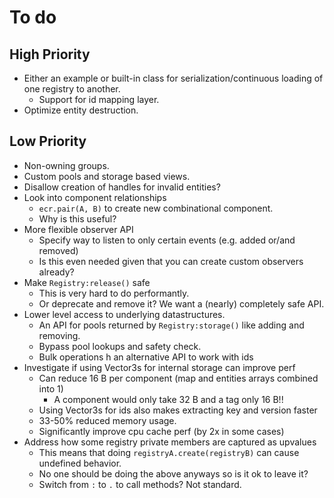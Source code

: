 # To do

## High Priority

- Either an example or built-in class for serialization/continuous loading of one registry to another.
  - Support for id mapping layer.
- Optimize entity destruction.

## Low Priority

- Non-owning groups.
- Custom pools and storage based views.
- Disallow creation of handles for invalid entities?
- Look into component relationships
  - `ecr.pair(A, B)` to create new combinational component.
  - Why is this useful?
- More flexible observer API
  - Specify way to listen to only certain events (e.g. added or/and removed)
  - Is this even needed given that you can create custom observers already?
- Make `Registry:release()` safe
  - This is very hard to do performantly.
  - Or deprecate and remove it? We want a (nearly) completely safe API.
- Lower level access to underlying datastructures.
  - An API for pools returned by `Registry:storage()` like adding and removing.
  - Bypass pool lookups and safety check.
  - Bulk operations
    h an alternative API to work with ids
- Investigate if using Vector3s for internal storage can improve perf
  - Can reduce 16 B per component (map and entities arrays combined into 1)
    - A component would only take 32 B and a tag only 16 B!!
  - Using Vector3s for ids also makes extracting key and version faster
  - 33-50% reduced memory usage.
  - Significantly improve cpu cache perf (by 2x in some cases)
- Address how some registry private members are captured as upvalues
  - This means that doing `registryA.create(registryB)` can cause undefined behavior.
  - No one should be doing the above anyways so is it ok to leave it?
  - Switch from `:` to `.` to call methods? Not standard.
